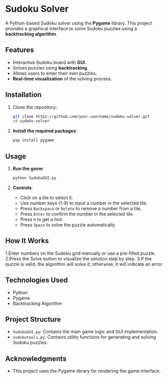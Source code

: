 # Sudoku Solver

A Python-based Sudoku solver using the **Pygame** library. This project provides a graphical interface to solve Sudoku puzzles using a **backtracking algorithm**.

## Features

- Interactive Sudoku board with **GUI**.
- Solves puzzles using **backtracking**.
- Allows users to enter their own puzzles.
- **Real-time visualization** of the solving process.

## Installation

1. Clone the repository:
   ```bash
   git clone https://github.com/your-username/sudoku-solver.git
   cd sudoku-solver

2. **Install the required packages**:
   ```bash
   pip install pygame
   ```

## Usage

1. **Run the game**:
   ```bash
   python SudokuGUI.py
   ```

2. **Controls**:
   - Click on a tile to select it.
   - Use number keys (1-9) to input a number in the selected tile.
   - Press `Backspace` or `Delete` to remove a number from a tile.
   - Press `Enter` to confirm the number in the selected tile.
   - Press `H` to get a hint.
   - Press `Space` to solve the puzzle automatically.

## How It Works
   1.Enter numbers on the Sudoku grid manually or use a pre-filled puzzle.
   2.Press the Solve button to visualize the solution step by step.
   3.If the puzzle is valid, the algorithm will solve it; otherwise, it will indicate an error.


## Technologies Used
   - Python
   - Pygame
   - Backtracking Algorithm

## Project Structure
- `SudokuGUI.py`: Contains the main game logic and GUI implementation.
- `sudokutools.py`: Contains utility functions for generating and solving Sudoku puzzles.

## Acknowledgments
- This project uses the Pygame library for rendering the game interface.
